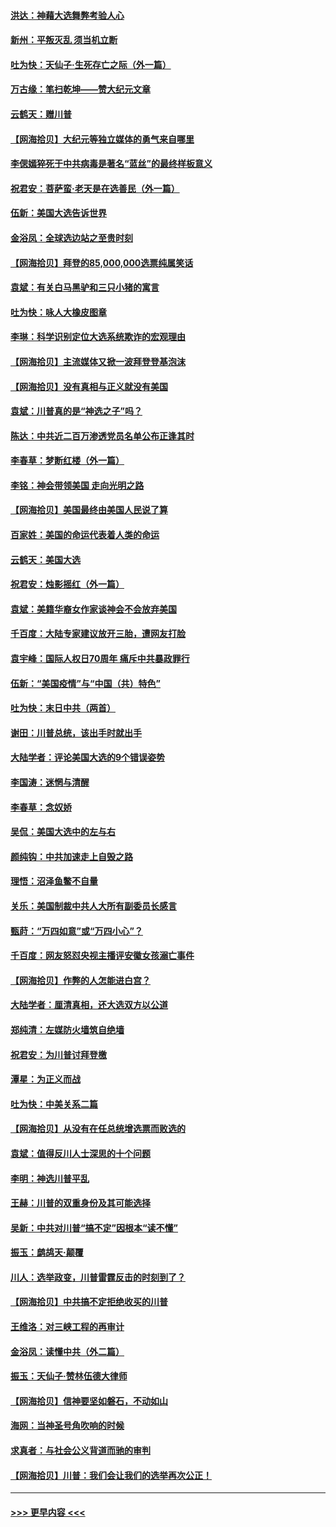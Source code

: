 #### [洪达：神藉大选舞弊考验人心](../pages/nsc993/n12631962.md?t=12200602) 
#### [新州：平叛灭乱  须当机立断](../pages/nsc993/n12631946.md?t=12200602) 
#### [吐为快：天仙子‧生死存亡之际（外一篇）](../pages/nsc993/n12631927.md?t=12200602) 
#### [万古缘：笔扫乾坤——赞大纪元文章](../pages/nsc993/n12631922.md?t=12200602) 
#### [云鹤天：赠川普](../pages/nsc993/n12631823.md?t=12200602) 
#### [【网海拾贝】大纪元等独立媒体的勇气来自哪里](../pages/nsc993/n12629961.md?t=12200602) 
#### [李偲嫣猝死于中共病毒是著名“蓝丝”的最终样板意义](../pages/nsc993/n12628812.md?t=12200602) 
#### [祝君安：菩萨蛮·老天是在选善民（外一篇）](../pages/nsc993/n12628793.md?t=12200602) 
#### [伍新：美国大选告诉世界](../pages/nsc993/n12628768.md?t=12200602) 
#### [金浴凤：全球选边站之至贵时刻](../pages/nsc993/n12627318.md?t=12200602) 
#### [【网海拾贝】拜登的85,000,000选票纯属笑话](../pages/nsc993/n12626569.md?t=12200602) 
#### [袁斌：有关白马黑驴和三只小猪的寓言](../pages/nsc993/n12626198.md?t=12200602) 
#### [吐为快：咏人大橡皮图章](../pages/nsc993/n12624470.md?t=12200602) 
#### [李琳：科学识别定位大选系统欺诈的宏观理由](../pages/nsc993/n12624340.md?t=12200602) 
#### [【网海拾贝】主流媒体又掀一波拜登登基泡沫](../pages/nsc993/n12624000.md?t=12200602) 
#### [【网海拾贝】没有真相与正义就没有美国](../pages/nsc993/n12621885.md?t=12200602) 
#### [袁斌：川普真的是“神选之子”吗？](../pages/nsc993/n12621749.md?t=12200602) 
#### [陈达：中共近二百万渗透党员名单公布正逢其时](../pages/nsc993/n12620870.md?t=12200602) 
#### [李春草：梦断红楼（外一篇）](../pages/nsc993/n12619122.md?t=12200602) 
#### [李铭：神会带领美国 走向光明之路](../pages/nsc993/n12618584.md?t=12200602) 
#### [【网海拾贝】美国最终由美国人民说了算](../pages/nsc993/n12617255.md?t=12200602) 
#### [百家姓：美国的命运代表着人类的命运](../pages/nsc993/n12615838.md?t=12200602) 
#### [云鹤天：美国大选](../pages/nsc993/n12615994.md?t=12200602) 
#### [祝君安：烛影摇红（外一篇）](../pages/nsc993/n12615975.md?t=12200602) 
#### [袁斌：美籍华裔女作家谈神会不会放弃美国](../pages/nsc993/n12615263.md?t=12200602) 
#### [千百度：大陆专家建议放开三胎，遭网友打脸](../pages/nsc993/n12614456.md?t=12200602) 
#### [袁宇峰：国际人权日70周年 痛斥中共暴政罪行](../pages/nsc993/n12611965.md?t=12200602) 
#### [伍新：“美国疫情”与“中国（共）特色”](../pages/nsc993/n12611463.md?t=12200602) 
#### [吐为快：末日中共（两首）](../pages/nsc993/n12611461.md?t=12200602) 
#### [谢田：川普总统，该出手时就出手](../pages/nsc993/n12610905.md?t=12200602) 
#### [大陆学者：评论美国大选的9个错误姿势](../pages/nsc993/n12609586.md?t=12200602) 
#### [李国涛：迷惘与清醒](../pages/nsc993/n12607532.md?t=12200602) 
#### [李春草：念奴娇](../pages/nsc993/n12607083.md?t=12200602) 
#### [吴侃：美国大选中的左与右](../pages/nsc993/n12607054.md?t=12200602) 
#### [颜纯钩：中共加速走上自毁之路](../pages/nsc993/n12606473.md?t=12200602) 
#### [理悟：沼泽鱼鳖不自量](../pages/nsc993/n12606454.md?t=12200602) 
#### [关乐：美国制裁中共人大所有副委员长感言](../pages/nsc993/n12606442.md?t=12200602) 
#### [甄莳：“万四如意”或“万四小心”？](../pages/nsc993/n12606091.md?t=12200602) 
#### [千百度：网友怒怼央视主播评安徽女孩溺亡事件](../pages/nsc993/n12605370.md?t=12200602) 
#### [【网海拾贝】作弊的人怎能进白宫？](../pages/nsc993/n12603546.md?t=12200602) 
#### [大陆学者：厘清真相，还大选双方以公道](../pages/nsc993/n12603475.md?t=12200602) 
#### [郑纯清：左媒防火墙筑自绝墙](../pages/nsc993/n12602226.md?t=12200602) 
#### [祝君安：为川普讨拜登檄](../pages/nsc993/n12602199.md?t=12200602) 
#### [潭星：为正义而战](../pages/nsc993/n12600926.md?t=12200602) 
#### [吐为快：中美关系二篇](../pages/nsc993/n12600908.md?t=12200602) 
#### [【网海拾贝】从没有在任总统增选票而败选的](../pages/nsc993/n12600435.md?t=12200602) 
#### [袁斌：值得反川人士深思的十个问题](../pages/nsc993/n12600332.md?t=12200602) 
#### [李明：神选川普平乱](../pages/nsc993/n12599751.md?t=12200602) 
#### [王赫：川普的双重身份及其可能选择](../pages/nsc993/n12599723.md?t=12200602) 
#### [吴新：中共对川普“搞不定”因根本“读不懂”](../pages/nsc993/n12599502.md?t=12200602) 
#### [振玉：鹧鸪天‧颠覆](../pages/nsc993/n12599494.md?t=12200602) 
#### [川人：选举政变，川普雷霆反击的时刻到了？](../pages/nsc993/n12599291.md?t=12200602) 
#### [【网海拾贝】中共搞不定拒绝收买的川普](../pages/nsc993/n12598955.md?t=12200602) 
#### [王维洛：对三峡工程的再审计](../pages/nsc993/n12598436.md?t=12200602) 
#### [金浴凤：读懂中共（外二篇）](../pages/nsc993/n12597943.md?t=12200602) 
#### [振玉：天仙子‧赞林伍德大律师](../pages/nsc993/n12597929.md?t=12200602) 
#### [【网海拾贝】信神要坚如磐石，不动如山](../pages/nsc993/n12597901.md?t=12200602) 
#### [海网：当神圣号角吹响的时候](../pages/nsc993/n12595891.md?t=12200602) 
#### [求真者：与社会公义背道而驰的审判](../pages/nsc993/n12595868.md?t=12200602) 
#### [【网海拾贝】川普：我们会让我们的选举再次公正！](../pages/nsc993/n12594930.md?t=12200602) 

----
#### [ >>> 更早内容 <<< ](../indexes/nsc993-earlier.md)
